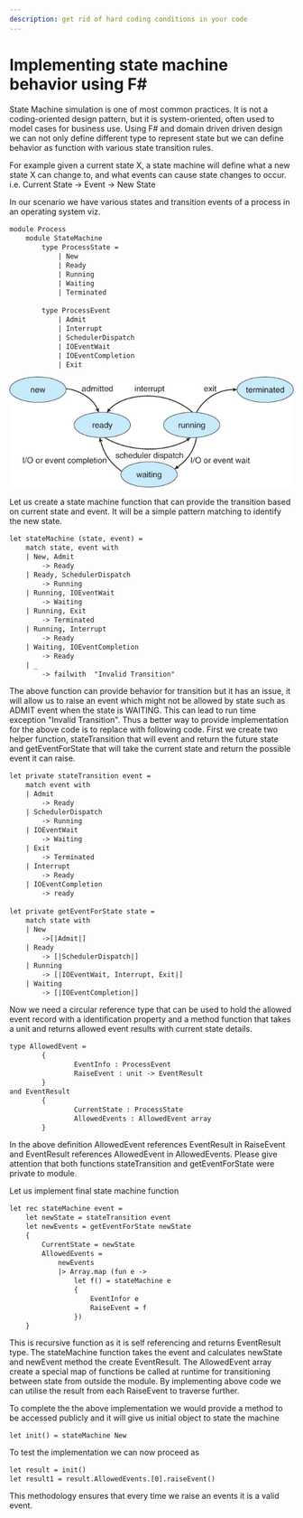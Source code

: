 ```yaml
---
description: get rid of hard coding conditions in your code
---
```


# Implementing state machine behavior using F\#

State Machine simulation is one of most common practices. It is not a coding-oriented design pattern, but it is system-oriented, often used to model cases for business use. Using F\# and domain driven driven design we can not only define different type to represent state but we can define behavior as function with various state transition rules.

For example given a current state X, a state machine will define what a new state X can change to, and what events can cause state changes to occur. i.e. Current State -&gt; Event -&gt; New State

In our scenario we have various states and transition events of a process in an operating system viz.

```text
module Process
    module StateMachine
        type ProcessState =
            | New
            | Ready
            | Running
            | Waiting
            | Terminated
        
        type ProcessEvent
            | Admit
            | Interrupt
            | SchedulerDispatch
            | IOEventWait
            | IOEventCompletion
            | Exit
```

![](../.gitbook/assets/osstates.jpg)

Let us create a state machine function that can provide the transition based on current state and event. It will be a simple pattern matching to identify the new state.

```text
let stateMachine (state, event) =
    match state, event with
    | New, Admit
        -> Ready
    | Ready, SchedulerDispatch
        -> Running
    | Running, IOEventWait
        -> Waiting
    | Running, Exit
        -> Terminated
    | Running, Interrupt
        -> Ready
    | Waiting, IOEventCompletion
        -> Ready
    | _
        -> failwith  "Invalid Transition"
```

The above function can provide behavior for transition but it has an issue, it will allow us to raise an event which might not be allowed by state such as ADMIT event when the state is WAITING. This can lead to run time exception "Invalid Transition". Thus a better way to provide implementation for the above code is to replace with following code. First we create two helper function, stateTransition that will event and return the future state and getEventForState that will take the current state and return the possible event it can raise.

```text
let private stateTransition event =
    match event with
    | Admit
        -> Ready
    | SchedulerDispatch
        -> Running
    | IOEventWait
        -> Waiting
    | Exit
        -> Terminated
    | Interrupt
        -> Ready
    | IOEventCompletion
        -> ready
        
let private getEventForState state =
    match state with
    | New
        ->[|Admit|]
    | Ready
        -> [|SchedulerDispatch|]
    | Running
        -> [|IOEventWait, Interrupt, Exit|]
    | Waiting
        -> [|IOEventCompletion|]
```

Now we need a circular reference type that can be used to hold the allowed event record with a identification property and a method function that takes a unit and returns allowed event results with current state details.

```text
type AllowedEvent = 
        {
                EventInfo : ProcessEvent
                RaiseEvent : unit -> EventResult
        }
and EventResult
        {
                CurrentState : ProcessState
                AllowedEvents : AllowedEvent array
        }
```

In the above definition AllowedEvent references EventResult in RaiseEvent and EventResult references AllowedEvent in AllowedEvents. Please give attention that both functions stateTransition and getEventForState were private to module.

Let us implement final state machine function

```text
let rec stateMachine event =
    let newState = stateTransition event
    let newEvents = getEventForState newState
    {
        CurrentState = newState
        AllowedEvents = 
            newEvents
            |> Array.map (fun e ->
                let f() = stateMachine e
                {
                    EventInfor e
                    RaiseEvent = f
                })
    }
```

This is recursive function as it is self referencing and returns EventResult type. The stateMachine function takes the event and calculates newState and newEvent method the create EventResult. The AllowedEvent array create a special map of functions be called at runtime for transitioning between state from outside the module. By implementing above code we can utilise the result from each RaiseEvent to traverse further.

To complete the the above implementation we would provide a method to be accessed publicly and it will give us initial object to state the machine

```text
let init() = stateMachine New
```

To test the implementation we can now proceed as

```text
let result = init()
let result1 = result.AllowedEvents.[0].raiseEvent()
```

This methodology ensures that every time we raise an events it is a valid event.

